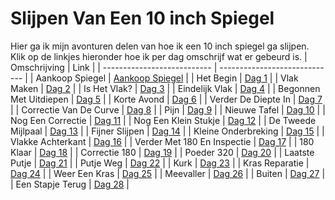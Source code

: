 # Slijpen Van Een 10 inch Spiegel

Hier ga ik mijn avonturen delen van hoe ik een 10 inch spiegel ga slijpen. Klik op de linkjes hieronder hoe ik per dag omschrijf wat er gebeurd is.
| Omschrijving                | Link                          |
| --------------------------- | ----------------------------- |
| Aankoop Spiegel             | [Aankoop Spiegel](aankoop.md) |
| Het Begin                   | [Dag 1](./dag1/)              |
| Vlak Maken                  | [Dag 2](./dag2/)              |
| Is Het Vlak?                | [Dag 3](./dag3/)              |
| Eindelijk Vlak              | [Dag 4](./dag4/)              |
| Begonnen Met Uitdiepen      | [Dag 5](./dag5/)              |
| Korte Avond                 | [Dag 6](./dag6/)              |
| Verder De Diepte In         | [Dag 7](./dag7/)              |
| Correctie Van De Curve      | [Dag 8](./dag8/)              |
| Pijn                        | [Dag 9](./dag9/)              |
| Nieuwe Tafel                | [Dag 10](./dag10/)            |
| Nog Een Correctie           | [Dag 11](./dag11/)            |
| Nog Een Klein Stukje        | [Dag 12](./dag12/)            |
| De Tweede Mijlpaal          | [Dag 13](./dag13/)            |
| Fijner Slijpen              | [Dag 14](./dag14/)            |
| Kleine Onderbreking         | [Dag 15](./dag15/)            |
| Vlakke Achterkant           | [Dag 16](./dag16/)            |
| Verder Met 180 En Inspectie | [Dag 17](./dag17/)            |
| 180 Klaar                   | [Dag 18](./dag18/)            |
| Correctie 180               | [Dag 19](./dag19/)            |
| Poeder 320                  | [Dag 20](./dag20/)            |
| Laatste Putje               | [Dag 21](./dag21/)            |
| Putje Weg                   | [Dag 22](./dag22/)            |
| Kurk                        | [Dag 23](./dag23/)            |
| Kras Reparatie              | [Dag 24](./dag24/)            |
| Weer Een Kras               | [Dag 25](./dag25/)            |
| Meevaller                   | [Dag 26](./dag26/)            |
| Buiten                      | [Dag 27](./dag27/)            |
| Een Stapje Terug            | [Dag 28](./dag28/)            |